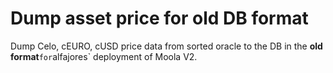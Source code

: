 # Dump asset price for old DB format
Dump Celo, cEURO, cUSD price data from sorted oracle to the DB in the **old format**` for `alfajores` deployment of Moola V2.